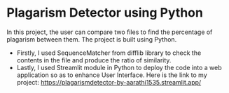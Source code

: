 # Plagarism Detector using Python
In this project, the user can compare two files to find the percentage of plagarism between them.
The project is built using Python.
- Firstly, I used SequenceMatcher from difflib library to check the contents in the file and produce the ratio of similarity.
- Lastly, I used  Streamlit module in Python to deploy the code into a web application so as to enhance User Interface.
Here is the link to my project: https://plagarismdetector-by-aarathi1535.streamlit.app/
